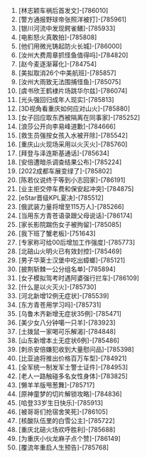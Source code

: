 
1. [林志颖车祸后首发文]-[786010]
1. [警方通报野球帝张照洋被打]-[785961]
1. [银川河流中发现鳄雀鳝]-[785933]
1. [电影怒火真敢拍]-[785808]
1. [他们用微光铸起防火长城]-[786000]
1. [汝州大费周章抓怪鱼值得吗]-[784820]
1. [赵今麦逐渐幂化]-[784754]
1. [美拟取消26个中美航班]-[785857]
1. [汝州大雨致无法围捕怪鱼]-[785075]
1. [虞书欣王鹤棣片场跳华尔兹]-[786074]
1. [光头强回归成年人现实]-[785813]
1. [3D视角看重庆如何应对山火]-[785880]
1. [女子回应取东西被隔离在同事家]-[785252]
1. [浪莎公开向李易峰道歉]-[784666]
1. [救生员强按女孩入水被开除]-[785542]
1. [重庆山火现场采用以火灭火]-[785760]
1. [拜登与泽连斯基通话]-[785634]
1. [安倍遭暗杀调查结果公布]-[785224]
1. [2022成都车展变绿了]-[785802]
1. [陈若仪说终于等到小志回家]-[786191]
1. [业主拒交停车费和保安起冲突]-[784875]
1. [eStar晋级KPL夏决]-[785512]
1. [俄武装力量将增至115万人]-[785266]
1. [当用东方青苍语录跟父母说话]-[786174]
1. [家长影院踹伤女子被拘留]-[785085]
1. [我下班了蟹老板]-[751643]
1. [专家称可给00后增加工作强度]-[785773]
1. [北碚山火明火已有效封控]-[785469]
1. [男子华莱士汉堡中吃出蟑螂]-[785121]
1. [披荆斩棘一公分组名单]-[785894]
1. [女子模拟驾考时遇阿婆强行拦车]-[786109]
1. [什么是以火灭火]-[785730]
1. [河北新增12例无症状]-[785539]
1. [东方青苍用学习吗]-[785731]
1. [乌鲁木齐新增无症状35例]-[785471]
1. [美少女八分钟噶一只羊]-[783923]
1. [土拨鼠一家喝可乐解渴]-[784848]
1. [山东新增本土无症状6例]-[785486]
1. [刺杀安倍嫌犯收到大量慰问品]-[785398]
1. [比亚迪将推出价格百万车型]-[784921]
1. [全军统一制发军士警士证件]-[784953]
1. [老人一路触碰多名女性身体]-[783825]
1. [懒羊羊版甩葱舞]-[785717]
1. [原神童梦的切片解锁攻略]-[784836]
1. [哈登33岁生日快乐]-[785913]
1. [被哥哥们抢宿舍笑死]-[786105]
1. [核酸队伍里的白雪公主]-[785722]
1. [重庆北碚火场欢呼胜利]-[785688]
1. [为重庆小伙龙麻子点个赞]-[786149]
1. [覆流年重启人生预告]-[785768]